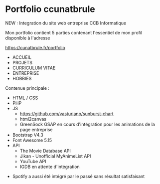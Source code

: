 # Portfolio ccunatbrule

NEW : Integration du site web entreprise CCB Informatique

Mon portfolio contient 5 parties contenant l'essentiel de mon profil disponible à l'adresse 

https://cunatbrule.fr/portfolio

- ACCUEIL
- PROJETS
- CURRICULUM VITAE
- ENTREPRISE
- HOBBIES

Contenue principale :
- HTML / CSS
- PHP
- JS
  - https://github.com/vasturiano/sunburst-chart 
  - html2canvas
  - GreenSock GSAP en cours d'intégration pour les animations de la page entreprise
- Bootstrap V4.3
- Font Awesome 5.15
- API
  - The Movie Database API
  - Jikan - Unofficial MyAnimeList API
  - YouTube API
  - IGDB en attente d'intégration
* Spotify a aussi été intégré par le passé sans résultat satisfaisant

